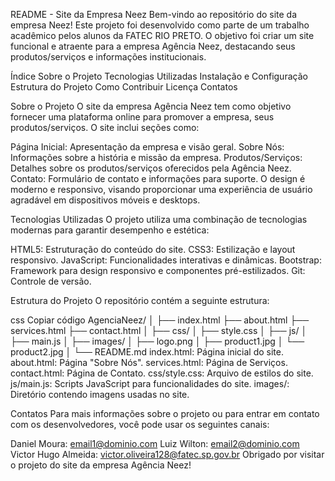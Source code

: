 README - Site da Empresa Neez
Bem-vindo ao repositório do site da empresa Neez! Este projeto foi desenvolvido como parte de um trabalho acadêmico pelos alunos da FATEC RIO PRETO. O objetivo foi criar um site funcional e atraente para a empresa Agência Neez, destacando seus produtos/serviços e informações institucionais.

Índice
Sobre o Projeto
Tecnologias Utilizadas
Instalação e Configuração
Estrutura do Projeto
Como Contribuir
Licença
Contatos

Sobre o Projeto
O site da empresa Agência Neez tem como objetivo fornecer uma plataforma online para promover a empresa, seus produtos/serviços. O site inclui seções como:

Página Inicial: Apresentação da empresa e visão geral.
Sobre Nós: Informações sobre a história e missão da empresa.
Produtos/Serviços: Detalhes sobre os produtos/serviços oferecidos pela Agência Neez.
Contato: Formulário de contato e informações para suporte.
O design é moderno e responsivo, visando proporcionar uma experiência de usuário agradável em dispositivos móveis e desktops.

Tecnologias Utilizadas
O projeto utiliza uma combinação de tecnologias modernas para garantir desempenho e estética:

HTML5: Estruturação do conteúdo do site.
CSS3: Estilização e layout responsivo.
JavaScript: Funcionalidades interativas e dinâmicas.
Bootstrap: Framework para design responsivo e componentes pré-estilizados.
Git: Controle de versão.

Estrutura do Projeto
O repositório contém a seguinte estrutura:

css
Copiar código
AgenciaNeez/
│
├── index.html
├── about.html
├── services.html
├── contact.html
│
├── css/
│   ├── style.css
│
├── js/
│   ├── main.js
│
├── images/
│   ├── logo.png
│   ├── product1.jpg
│   └── product2.jpg
│
└── README.md
index.html: Página inicial do site.
about.html: Página "Sobre Nós".
services.html: Página de Serviços.
contact.html: Página de Contato.
css/style.css: Arquivo de estilos do site.
js/main.js: Scripts JavaScript para funcionalidades do site.
images/: Diretório contendo imagens usadas no site.

Contatos
Para mais informações sobre o projeto ou para entrar em contato com os desenvolvedores, você pode usar os seguintes canais:

Daniel Moura: email1@dominio.com
Luiz Wilton: email2@dominio.com
Victor Hugo Almeida: victor.oliveira128@fatec.sp.gov.br
Obrigado por visitar o projeto do site da empresa Agência Neez!